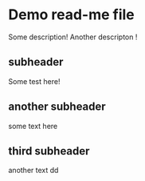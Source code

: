 # Demo read-me file
Some description! 
Another descripton ! 

## subheader
Some test here!

## another subheader
some text here

## third subheader 
another text dd